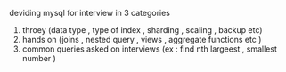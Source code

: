 

deviding mysql for interview in 3 categories 

1. throey (data type , type of index , sharding , scaling , backup etc)
2. hands on (joins , nested query , views , aggregate functions etc  )
3. common queries asked on interviews (ex : find nth largeest , smallest number )